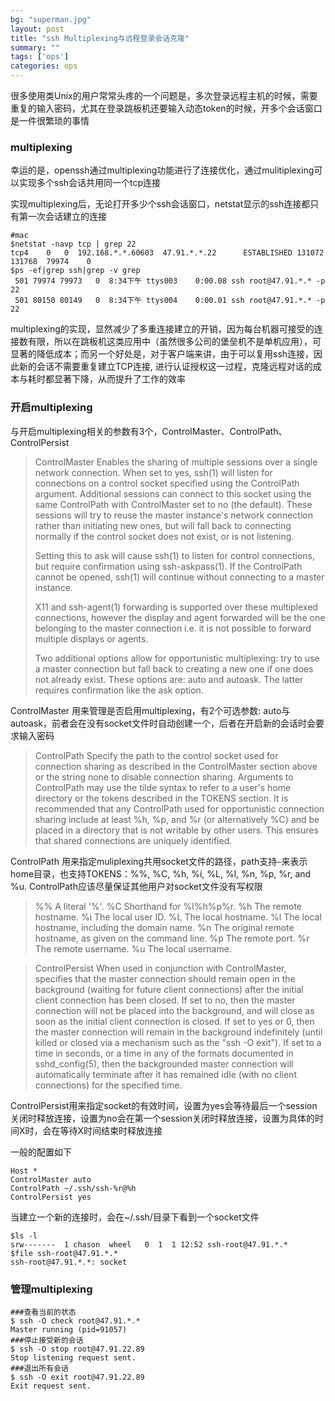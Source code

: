 ```yaml
---
bg: "superman.jpg"
layout: post
title: "ssh Multiplexing与远程登录会话克隆"
summary: ""
tags: ['ops']
categories: ops
---
```


很多使用类Unix的用户常常头疼的一个问题是，多次登录远程主机的时候，需要重复的输入密码，尤其在登录跳板机还要输入动态token的时候，开多个会话窗口是一件很繁琐的事情

### multiplexing

幸运的是，openssh通过multiplexing功能进行了连接优化，通过mulitiplexing可以实现多个ssh会话共用同一个tcp连接

实现multiplexing后，无论打开多少个ssh会话窗口，netstat显示的ssh连接都只有第一次会话建立的连接

```shell
#mac
$netstat -navp tcp | grep 22
tcp4    0   0  192.168.*.*.60603  47.91.*.*.22      ESTABLISHED 131072 131768  79974    0
$ps -ef|grep ssh|grep -v grep
 501 79974 79973   0  8:34下午 ttys003    0:00.08 ssh root@47.91.*.* -p 22
 501 80150 80149   0  8:34下午 ttys004    0:00.01 ssh root@47.91.*.* -p 22
```

multiplexing的实现，显然减少了多重连接建立的开销，因为每台机器可接受的连接数有限，所以在跳板机这类应用中（虽然很多公司的堡垒机不是单机应用），可显著的降低成本；而另一个好处是，对于客户端来讲，由于可以复用ssh连接，因此新的会话不需要重复建立TCP连接, 进行认证授权这一过程，克隆远程对话的成本与耗时都显著下降，从而提升了工作的效率

### 开启multiplexing

与开启multiplexing相关的参数有3个，ControlMaster、ControlPath、ControlPersist

> ControlMaster
> Enables the sharing of multiple sessions over a single network connection.  When set to yes, ssh(1) will listen for connections on a control socket specified using the ControlPath argument.  Additional sessions can connect to this socket using the same ControlPath with ControlMaster set to no (the default).  These sessions will try to reuse the master instance's network connection rather than initiating new ones, but will fall back to connecting normally if the control socket does not exist, or is not listening.
>
> Setting this to ask will cause ssh(1) to listen for control connections, but require confirmation using ssh-askpass(1).  If the ControlPath cannot be opened, ssh(1) will continue without connecting to a master instance.
>
> X11 and ssh-agent(1) forwarding is supported over these multiplexed connections, however the display and agent forwarded will be the one belonging to the master connection i.e. it is not possible to forward multiple displays or agents.
>
> Two additional options allow for opportunistic multiplexing: try to use a master connection but fall back to creating a new one if one does not already exist.  These options are: auto and autoask.  The latter requires confirmation like the ask option.

ControlMaster 用来管理是否启用multiplexing，有2个可选参数: auto与autoask，前者会在没有socket文件时自动创建一个，后者在开启新的会话时会要求输入密码

> ControlPath
> Specify the path to the control socket used for connection sharing as described in the ControlMaster section above or the string none to disable connection sharing.  Arguments to ControlPath may use the tilde syntax to refer to a user's home directory or the tokens described in the TOKENS section.  It is recommended that any ControlPath used for opportunistic connection sharing include at least %h, %p, and %r (or alternatively %C) and be placed in a directory that is not writable by other users.  This ensures that shared connections are uniquely identified.

ControlPath 用来指定muliplexing共用socket文件的路径，path支持`~`来表示home目录，也支持TOKENS：%%, %C, %h, %i, %L, %l, %n, %p, %r, and %u. ControlPath应该尽量保证其他用户对socket文件没有写权限

> %%    A literal '%'.
> %C    Shorthand for %l%h%p%r.
> %h    The remote hostname.
> %i    The local user ID.
> %L    The local hostname.
> %l    The local hostname, including the domain name.
> %n    The original remote hostname, as given on the command line.
> %p    The remote port.
> %r    The remote username.
> %u    The local username.

> ControlPersist
> When used in conjunction with ControlMaster, specifies that the master connection should remain open in the background (waiting for future client connections) after the initial client connection has been closed.  If set to no, then the master connection will not be placed into the background, and will close as soon as the initial client connection is closed.  If set to yes or 0, then the master connection will remain in the background indefinitely (until killed or closed via a mechanism such as the "ssh -O exit").  If set to a time in seconds, or a time in any of the formats documented in sshd_config(5), then the backgrounded master connection will automatically terminate after it has remained idle (with no client connections) for the specified time.

ControlPersist用来指定socket的有效时间，设置为yes会等待最后一个session关闭时释放连接，设置为no会在第一个session关闭时释放连接，设置为具体的时间X时，会在等待X时间结束时释放连接

一般的配置如下

```shell
Host *
ControlMaster auto
ControlPath ~/.ssh/ssh-%r@%h
ControlPersist yes
```

当建立一个新的连接时，会在~/.ssh/目录下看到一个socket文件

```shell
$ls -l 
srw-------  1 chason  wheel   0  1  1 12:52 ssh-root@47.91.*.*
$file ssh-root@47.91.*.*
ssh-root@47.91.*.*: socket
```

### 管理multiplexing

```shell
###查看当前的状态
$ ssh -O check root@47.91.*.*
Master running (pid=91057)
###停止接受新的会话
$ ssh -O stop root@47.91.22.89
Stop listening request sent.
###退出所有会话
$ ssh -O exit root@47.91.22.89
Exit request sent.
```

